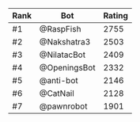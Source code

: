 Rank|Bot|Rating
---|---|---
#1|@RaspFish|2755
#2|@Nakshatra3|2503
#3|@NilatacBot|2409
#4|@OpeningsBot|2332
#5|@anti-bot|2146
#6|@CatNail|2128
#7|@pawnrobot|1901
